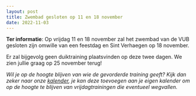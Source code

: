 ```yaml
---
layout: post
title: Zwembad gesloten op 11 en 18 november
date: 2022-11-03
---
```

**Ter informatie**: Op vrijdag 11 en 18 november zal het zwembad van de VUB gesloten zijn omwille van een feestdag
en Sint Verhaegen op 18 november. 

Er zal bijgevolg geen duiktraining plaatsvinden op deze twee dagen. We zien jullie graag op 25 november terug! 

*Wil je op de hoogte blijven van wie de gevorderde training geeft? Kijk dan zeker naar onze [kalender](/calendar), je kan deze toevoegen aan je eigen kalender
om op de hoogte te blijven van vrijdagtrainingen die eventueel wegvallen.*
